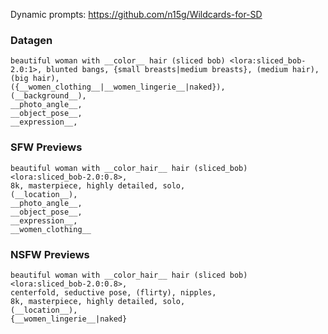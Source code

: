 Dynamic prompts: https://github.com/n15g/Wildcards-for-SD

### Datagen
```
beautiful woman with __color__ hair (sliced bob) <lora:sliced_bob-2.0:1>, blunted bangs, {small breasts|medium breasts}, (medium hair), (big hair),
({__women_clothing__|__women_lingerie__|naked}),
(__background__),
__photo_angle__,
__object_pose__,
__expression__,
```

### SFW Previews

```
beautiful woman with __color_hair__ hair (sliced_bob) <lora:sliced_bob-2.0:0.8>,
8k, masterpiece, highly detailed, solo,
(__location__),
__photo_angle__,
__object_pose__,
__expression__,
__women_clothing__
```

### NSFW Previews

```
beautiful woman with __color_hair__ hair (sliced bob) <lora:sliced_bob-2.0:0.8>,
centerfold, seductive pose, (flirty), nipples,
8k, masterpiece, highly detailed, solo,
(__location__),
{__women_lingerie__|naked}
```